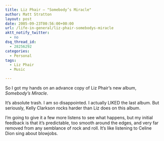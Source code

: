 ```yaml
---
title: Liz Phair – "Somebody’s Miracle"
author: Matt Stratton
layout: post
date: 2005-09-23T00:56:00+00:00
url: /life-in-general/liz-phair-somebodys-miracle
aktt_notify_twitter:
  - no
dsq_thread_id:
  - 28256292
categories:
  - Personal
tags:
  - Liz Phair
  - Music

---
```

So I got my hands on an advance copy of Liz Phair&#8217;s new album, _Somebody&#8217;s Miracle_.

It&#8217;s absolute trash. I am so disappointed. I actually LIKED the last album. But seriously, Kelly Clarkson rocks harder than Liz does on this album.

I&#8217;m going to give it a few more listens to see what happens, but my initial feedback is that it&#8217;s predictable, too smooth around the edges, and very far removed from any semblance of rock and roll. It&#8217;s like listening to Celine Dion sing about blowjobs.